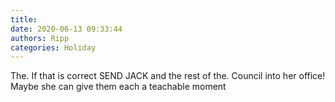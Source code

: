 ```yaml
---
title: 
date: 2020-06-13 09:33:44
authors: Ripp
categories: Holiday
---
```


 The. If that is correct SEND JACK and the rest of the. Council into her office!    Maybe she can give them each a teachable moment